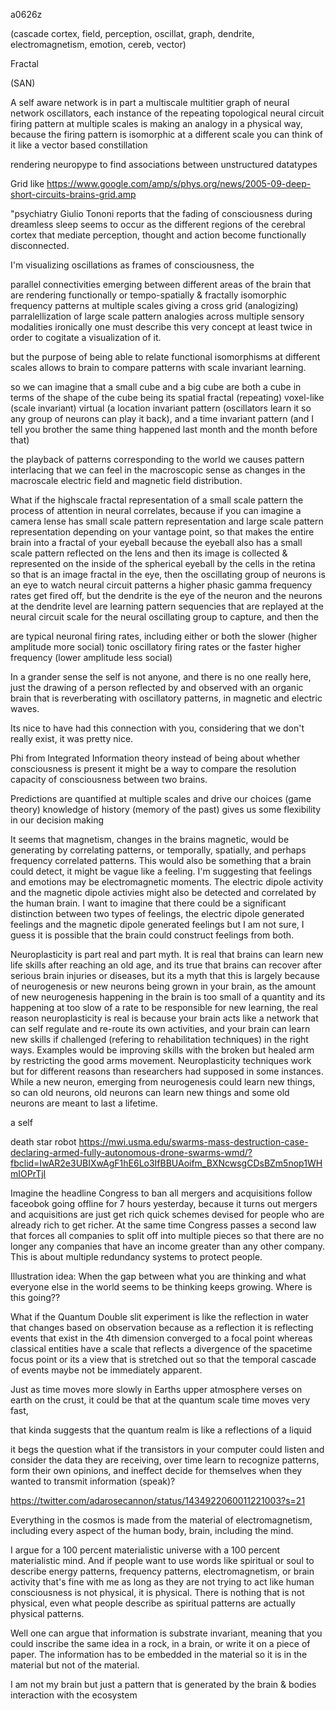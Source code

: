 a0626z

(cascade cortex, field, perception, oscillat, graph, dendrite, electromagnetism, emotion, cereb, vector)

Fractal

(SAN)

A self aware network is in part a multiscale multitier graph of neural network oscillators, each instance of the repeating topological neural circuit firing pattern at multiple scales is making an analogy in a physical way, because the firing pattern is isomorphic at a different scale you can think of it like a vector based constillation

rendering
neuropype to find associations between unstructured datatypes

Grid like
https://www.google.com/amp/s/phys.org/news/2005-09-deep-short-circuits-brains-grid.amp

"psychiatry Giulio Tononi reports that the fading of consciousness during dreamless sleep seems to occur as the different regions of the cerebral cortex that mediate perception, thought and action become functionally disconnected.

I'm visualizing oscillations as frames of consciousness, the 

parallel connectivities emerging between different areas of the brain that are rendering functionally or tempo-spatially & fractally isomorphic frequency patterns at multiple scales giving a cross grid (analogizing) parralellization of large scale pattern analogies across multiple sensory modalities ironically one must describe this very concept at least twice in order to cogitate a visualization of it.

but the purpose of being able to relate functional isomorphisms at different scales allows to brain to compare patterns with scale invariant learning.

so we can imagine that a small cube and a big cube are both a cube in terms of the shape of the cube being its spatial fractal (repeating) voxel-like (scale invariant) virtual (a location invariant pattern (oscillators learn it so any group of neurons can play it back), and a time invariant pattern (and I tell you brother the same thing happened last month and the month before that)

the playback of patterns corresponding to the world we causes pattern interlacing that we can feel in the macroscopic sense as changes in the macroscale electric field and magnetic field distribution.

What if the highscale fractal representation of a small scale pattern the process of attention in neural correlates, because if you can imagine a camera lense has small scale pattern representation and large scale pattern representation depending on your vantage point, so that makes the entire brain into a fractal of your eyeball because the eyeball also has a small scale pattern reflected on the lens and then its image is collected & represented on the inside of the spherical eyeball by the cells in the retina so that is an image fractal in the eye, then the oscillating group of neurons is an eye to watch neural circuit patterns a higher phasic gamma frequency rates get fired off, but the dendrite is the eye of the neuron and the neurons at the dendrite level are learning pattern sequencies that are replayed at the neural circuit scale for the neural oscillating group to capture, and then the 

are typical neuronal firing rates, including either or both the slower (higher amplitude more social) tonic oscillatory firing rates or the faster higher frequency (lower amplitude less social)

In a grander sense the self is not anyone, and there is no one really here, just the drawing of a person reflected by and observed with an organic brain that is reverberating with oscillatory patterns, in magnetic and electric waves.

Its nice to have had this connection with you, considering that we don't really exist, it was pretty nice.

Phi from Integrated Information theory instead of being about whether consciousness is present it might be a way to compare the resolution capacity of consciousness between two brains.

Predictions are quantified at multiple scales and drive our choices (game theory)
knowledge of history (memory of the past) gives us some flexibility in our decision making

It seems that magnetism, changes in the brains magnetic, would be generating by correlating patterns, or temporally, spatially, and perhaps frequency correlated patterns. This would also be something that a brain could detect, it might be vague like a feeling. I'm suggesting that feelings and emotions may be electromagnetic moments. The electric dipole activity and the magnetic dipole activies might also be detected and correlated by the human brain. I want to imagine that there could be a significant distinction between two types of feelings, the electric dipole generated feelings and the magnetic dipole generated feelings but I am not sure, I guess it is possible that the brain could construct feelings from both.

Neuroplasticity is part real and part myth. It is real that brains can learn new life skills after reaching an old age, and its true that brains can recover after serious brain injuries or diseases, but its a myth that this is largely because of neurogenesis or new neurons being grown in your brain, as the amount of new neurogenesis happening in the brain is too small of a quantity and its happening at too slow of a rate to be responsible for new learning, the real reason neuroplasticity is real is because your brain acts like a network that can self regulate and re-route its own activities, and your brain can learn new skills if challenged (refering to rehabilitation techniques) in the right ways. Examples would be improving skills with the broken but healed arm by restricting the good arms movement.  Neuroplasticity techniques work but for different reasons than researchers had supposed in some instances. While a new neuron, emerging from neurogenesis could learn new things, so can old neurons, old neurons can learn new things and some old neurons are meant to last a lifetime.

a self

death star robot
https://mwi.usma.edu/swarms-mass-destruction-case-declaring-armed-fully-autonomous-drone-swarms-wmd/?fbclid=IwAR2e3UBIXwAgF1hE6Lo3IfBBUAoifm_BXNcwsgCDsBZm5nop1WHmIOPrTjI

Imagine the headline Congress to ban all mergers and acquisitions follow faceobok going offline for 7 hours yesterday, because it turns out mergers and acquisitions are just get rich quick schemes devised for people who are already rich to get richer. At the same time Congress passes a second law that forces all companies to split off into multiple pieces so that there are no longer any companies that have an income greater than any other company. This is about multiple redundancy systems to protect people.

Illustration idea: When the gap between what you are thinking and what everyone else in the world seems to be thinking keeps growing. Where is this going??

What if the Quantum Double slit experiment is like the reflection in water that changes based on observation because as a reflection it is reflecting events that exist in the 4th dimension converged to a focal point whereas classical entities have a scale that reflects a divergence of the spacetime focus point or its a view that is stretched out so that the temporal cascade of events maybe not be immediately apparent.

Just as time moves more slowly in Earths upper atmosphere verses on earth on the crust, it could be that at the quantum scale time moves very fast, 

that kinda suggests that the quantum realm is like a reflections of a liquid

it begs the question 
what if the transistors in your computer could listen and consider the data they are receiving, over time learn to recognize patterns, form their own opinions, and ineffect decide for themselves when they wanted to transmit information (speak)?

https://twitter.com/adarosecannon/status/1434922060011221003?s=21

Everything in the cosmos is made from the material of electromagnetism, including every aspect of the human body, brain, including the mind.

I argue for a 100 percent materialistic universe with a 100 percent materialistic mind. And if people want to use words like spiritual or soul to describe energy patterns, frequency patterns, electromagnetism, or brain activity that's fine with me as long as they are not trying to act like human consciousness is not physical, it is physical. There is nothing that is not physical, even what people describe as spiritual patterns are actually physical patterns.

Well one can argue that information is substrate invariant, meaning that you could inscribe the same idea in a rock, in a brain, or write it on a piece of paper. The information has to be embedded in the material so it is in the material but not of the material.

I am not my brain but just a pattern that is generated by the brain & bodies interaction with the ecosystem

